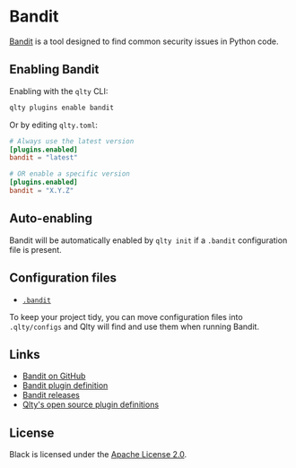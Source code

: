 # Bandit

[Bandit](https://github.com/pycqa/bandit) is a tool designed to find common security issues in Python code.

## Enabling Bandit

Enabling with the `qlty` CLI:

```bash
qlty plugins enable bandit
```

Or by editing `qlty.toml`:

```toml
# Always use the latest version
[plugins.enabled]
bandit = "latest"

# OR enable a specific version
[plugins.enabled]
bandit = "X.Y.Z"
```

## Auto-enabling

Bandit will be automatically enabled by `qlty init` if a `.bandit` configuration file is present.

## Configuration files

- [`.bandit`](https://bandit.readthedocs.io/en/latest/config.html)

To keep your project tidy, you can move configuration files into `.qlty/configs` and Qlty will find and use them when running Bandit.

## Links

- [Bandit on GitHub](https://github.com/pycqa/bandit)
- [Bandit plugin definition](https://github.com/qltyai/plugins/tree/main/linters/bandit)
- [Bandit releases](https://github.com/pycqa/bandit/releases)
- [Qlty's open source plugin definitions](https://github.com/qltyai/plugins)

## License

Black is licensed under the [Apache License 2.0](https://github.com/PyCQA/bandit/blob/main/LICENSE).
